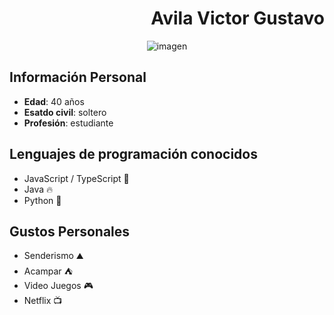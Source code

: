 <h1 align="right" >Avila Victor Gustavo</h1>

<div align="center" >
  <img src = "https://i.pinimg.com/564x/9d/6b/9d/9d6b9db2dcb0526a09b89fb35d075c72.jpg"  alt = "imagen">
</div>

## Información Personal

- **Edad**: 40 años
- **Esatdo civil**: soltero
- **Profesión**: estudiante

## Lenguajes de programación conocidos

- JavaScript / TypeScript 🚀
- Java 🔥 
- Python 🐍

## Gustos Personales

- Senderismo ⛰️
- Acampar ⛺
- Video Juegos 🎮
- Netflix  📺
